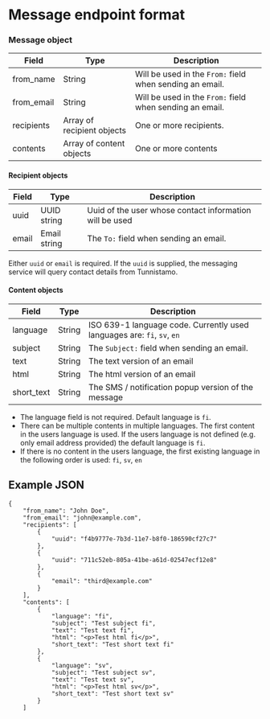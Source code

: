 # Message endpoint format

### Message object

| Field | Type | Description |
|---|---|---|
| from_name | String | Will be used in the `From:` field when sending an email.
| from_email | String | Will be used in the `From:` field when sending an email.
| recipients | Array of recipient objects | One or more recipients.
| contents | Array of content objects | One or more contents

#### Recipient objects

| Field | Type | Description |
|---|---|---|
| uuid | UUID string | Uuid of the user whose contact information will be used 
| email | Email string | The `To:` field when sending an email.

Either `uuid` or `email` is required. If the `uuid` is supplied, the messaging service will query contact details from Tunnistamo.

#### Content objects

| Field | Type | Description |
|---|---|---|
| language | String | ISO 639-1 language code. Currently used languages are: `fi`, `sv`, `en` 
| subject | String | The `Subject:` field when sending an email.
| text | String | The text version of an email
| html | String | The html version of an email
| short_text | String | The SMS / notification popup version of the message

- The language field is not required. Default language is `fi`.
- There can be multiple contents in multiple languages. The first content in the users language is used. If the users language is not defined (e.g. only email address provided) the default language is `fi`.
- If there is no content in the users language, the first existing language in the following order is used: `fi`, `sv`, `en`

## Example JSON

    {
        "from_name": "John Doe",
        "from_email": "john@example.com",
        "recipients": [
            {
                "uuid": "f4b9777e-7b3d-11e7-b8f0-186590cf27c7"
            },
            {
                "uuid": "711c52eb-805a-41be-a61d-02547ecf12e8"
            },
            {
                "email": "third@example.com"
            }
        ],
        "contents": [
            {
                "language": "fi",
                "subject": "Test subject fi",
                "text": "Test text fi",
                "html": "<p>Test html fi</p>",
                "short_text": "Test short text fi"
            },
            {
                "language": "sv",
                "subject": "Test subject sv",
                "text": "Test text sv",
                "html": "<p>Test html sv</p>",
                "short_text": "Test short text sv"
            }
        ]
    
